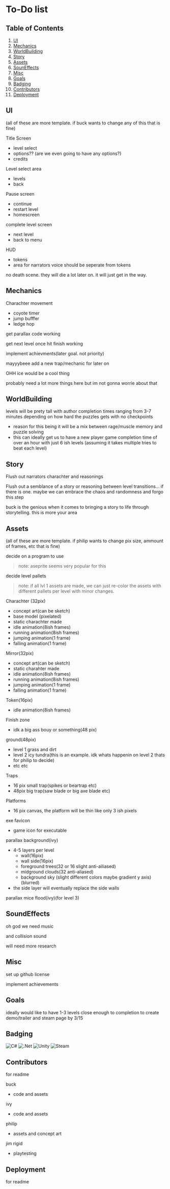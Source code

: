 # To-Do list

## Table of Contents

1. [UI](#ui) 
2. [Mechanics](#mechanics)
3. [WorldBuilding](#worldbuilding)
4. [Story](#story)
5. [Assets](#assets)
6. [SounEffects](#soundeffects)
7. [Misc](#misc)
8. [Goals](#goals)
9. [Badging](#badging)
10. [Contributors](#contributors)
11. [Deployment](#deployment)

## UI
(all of these are more template. if buck wants to change any of this that is fine)

Title Screen
  - level select
  - options?? (are we even going to have any options?)
  - credits

Level select area
  - levels
  - back 

Pause screen
  - continue
  - restart level
  - homescreen

complete level screen
  - next level
  - back to menu

HUD
  - tokens
  - area for narrators voice should be seperate from tokens

no death scene. they will die a lot later on. it will just get in the way.

## Mechanics

Charachter movement
  - coyote timer
  - jump bufffer
  - ledge hop

get parallax code working

get next level once hit finish working

implement achievments(later goal. not priority)

mayyybeee add a new trap/mechanic for later on

OHH ice would be a cool thing

probably need a  lot more things here but im not gonna worrie about that

## WorldBuilding
levels will be prety tall with author completion times ranging from 3-7 minutes depending on how hard the puzzles gets with no checkpoints
  - reason for this being it will be a mix between rage/muscle memory and puzzle solving
  - this can ideally get us to have a new player game completion time of over an hour with just 6 ish levels (assuming it takes multiple tries to beat each level)

## Story

Flush out narrators charachter and reasonings

Flush out a semblance of a story or reasoning between level transitions... if there is one. maybe we can embrace the chaos and randomness and forgo this step

buck is the genious when it comes to bringing a story to life through storytelling. this is more your area

## Assets

(all of these are more template. if philip wants to change pix size, ammount of frames, etc that is fine)

decide on a program to use

  > note: aseprite seems very popular for this

decide level pallets
  > note: if all lvl 1 assets are made, we can just re-color the assets with different pallets per level with minor changes.  

Charachter (32pix)
  - concept art(can be sketch)
  - base model (pixelated)
  - static charachter made
  - idle animation(8ish frames)
  - running animation(8ish frames)
  - jumping animation(1 frame)
  - falling animation(1 frame)

Mirror(32pix)
  - concept art(can be sketch)
  - static charahter made
  - idle animation(8ish frames)
  - running animation(8ish frames)
  - jumping animation(1 frame)
  - falling animation(1 frame)

Token(16pix)
  - idle animation(8ish frames)

Finish zone
  - idk a big ass bouy or something(48 pix)

ground(48pix)
  - level 1 grass and dirt
  - level 2 icy tundra(this is an example. idk whats happenin on level 2 thats for philip to decide)
  - etc etc

Traps
  - 16 pix small trap(spikes or beartrap etc)
  - 48pix big trap(saw blade or big axe blade etc)

Platforms
  - 16 pix canvas, the platform will be thin like only 3 ish pixels

exe favicon
  - game icon for executable 

parallax background(ivy)
  - 4-5 layers per level
    * wall(16pix)
    * wall side(16pix)
    * foreground trees(32 or 16 slight anti-ailiased)
    * midground clouds(32 anti-aliased)
    * background sky (slight different colors maybe gradient y axis)(blurred)
  - the side layer will eventually replace the side walls

parallax mice flood(ivy)(for level 3)

## SoundEffects

oh god we need music 

and collision sound

will need more research

## Misc
set up github license

implement achievements

## Goals
ideally would like to have 1-3 levels close enough to completion to create demo/trailer and steam page by 3/15

## Badging 
![C#](https://img.shields.io/badge/c%23-%23239120.svg?style=for-the-badge&logo=csharp&logoColor=white) ![.Net](https://img.shields.io/badge/.NET-5C2D91?style=for-the-badge&logo=.net&logoColor=white) ![Unity](https://img.shields.io/badge/unity-%23000000.svg?style=for-the-badge&logo=unity&logoColor=white) ![Steam](https://img.shields.io/badge/steam-%23000000.svg?style=for-the-badge&logo=steam&logoColor=white)

## Contributors 
for readme

buck 
  - code and assets

ivy 
  - code and assets

philip 
  - assets and concept art

jim rigid
  - playtesting

## Deployment
for readme